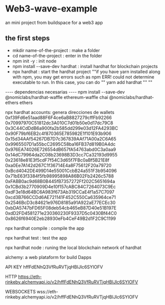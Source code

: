# Web3-wave-example
an mini project from buildspace for a web3 app

## the first steps
* mkdir name-of-the-project : make a folder
* cd name-of-the-project : enter in the folder
* npm init -y : init node
* npm install --save-dev hardhat : install hardhat for blockchain projects
* npx hardhat : start the hardhat project ""if you have yarn installed along with npm, you may get errors such as npm ERR! could not determine executable to run. In this case, you can do "" yarn add hardhat "" ""

---- dependencias necesarias ----
npm install --save-dev @nomiclabs/hardhat-waffle ethereum-waffle chai @nomiclabs/hardhat-ethers ethers

npx hardhat accounts: genera direcciones de wallets
0xf39Fd6e51aad88F6F4ce6aB8827279cffFb92266
0x70997970C51812dc3A010C7d01b50e0d17dc79C8
0x3C44CdDdB6a900fa2b585dd299e03d12FA4293BC
0x90F79bf6EB2c4f870365E785982E1f101E93b906
0x15d34AAf54267DB7D7c367839AAf71A00a2C6A65
0x9965507D1a55bcC2695C58ba16FB37d819B0A4dc
0x976EA74026E726554dB657fA54763abd0C3a0aa9
0x14dC79964da2C08b23698B3D3cc7Ca32193d9955
0x23618e81E3f5cdF7f54C3d65f7FBc0aBf5B21E8f
0xa0Ee7A142d267C1f36714E4a8F75612F20a79720
0xBcd4042DE499D14e55001CcbB24a551F3b954096
0x71bE63f3384f5fb98995898A86B02Fb2426c5788
0xFABB0ac9d68B0B445fB7357272Ff202C5651694a
0x1CBd3b2770909D4e10f157cABC84C7264073C9Ec
0xdF3e18d64BC6A983f673Ab319CCaE4f1a57C7097
0xcd3B766CCDd6AE721141F452C550Ca635964ce71
0x2546BcD3c84621e976D8185a91A922aE77ECEc30
0xbDA5747bFD65F08deb54cb465eB87D40e51B197E
0xdD2FD4581271e230360230F9337D5c0430Bf44C0
0x8626f6940E2eb28930eFb4CeF49B2d1F2C9C1199

npx hardhat compile : compile the app

npx hardhat test : test the app

npx hardhat node : runing the local blockchain network of hardhat 

alchemy: a web plataform for build Dapps

API KEY
hffFdENhQ3VfRuRVTjqHBIJlc6SYIOFV

HTTP
https://eth-rinkeby.alchemyapi.io/v2/hffFdENhQ3VfRuRVTjqHBIJlc6SYIOFV

WEBSOCKETS
wss://eth-rinkeby.alchemyapi.io/v2/hffFdENhQ3VfRuRVTjqHBIJlc6SYIOFV
